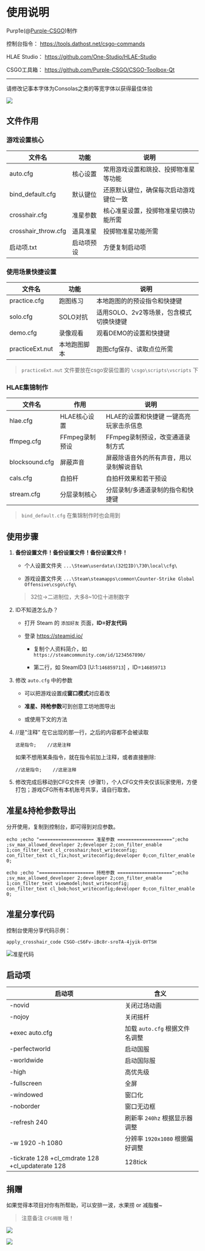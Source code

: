 # 使用说明

Purp1e(@[Purple-CSGO](https://space.bilibili.com/73115492))制作

控制台指令： <https://tools.dathost.net/csgo-commands>

HLAE Studio： <https://github.com/One-Studio/HLAE-Studio>

CSGO工具箱： <https://github.com/Purple-CSGO/CSGO-Toolbox-Qt>

----

请修改记事本字体为Consolas之类的等宽字体以获得最佳体验

![](/请修改记事本字体为Consolas之类的等宽字体.png)

## 文件作用

### 游戏设置核心

| 文件名                 | 功能    | 说明                  |
| ------------------- | ----- | ------------------- |
| auto.cfg            | 核心设置  | 常用游戏设置和跳投、投掷物准星等功能  |
| bind_default.cfg    | 默认键位  | 还原默认键位，确保每次启动游戏键位一致 |
| crosshair.cfg       | 准星参数  | 核心准星设置，投掷物准星切换功能所需  |
| crosshair_throw.cfg | 道具准星  | 投掷物准星功能所需           |
| 启动项.txt             | 启动项预设 | 方便复制启动项             |

### 使用场景快捷设置

| 文件名             | 功能     | 说明                      |
| --------------- | ------ | ----------------------- |
| practice.cfg    | 跑图练习   | 本地跑图的的预设指令和快捷键          |
| solo.cfg        | SOLO对抗 | 适用SOLO、2v2等场景，包含模式切换快捷键 |
| demo.cfg        | 录像观看   | 观看DEMO的设置和快捷键           |
| practiceExt.nut | 本地跑图脚本 | 跑图cfg保存、读取点位所需          |

> `practiceExt.nut` 文件要放在csgo安装位置的 `\csgo\scripts\vscripts` 下

### HLAE集锦制作

| 文件名            | 作用         | 说明                     |
| -------------- | ---------- | ---------------------- |
| hlae.cfg       | HLAE核心设置   | HLAE的设置和快捷键 一键高亮玩家击杀信息 |
| ffmpeg.cfg     | FFmpeg录制预设 | FFmpeg录制预设，改变通道录制方式    |
| blocksound.cfg | 屏蔽声音       | 屏蔽除语音外的所有声音，用以录制解说音轨   |
| cals.cfg       | 自拍杆        | 自拍杆效果和若干预设             |
| stream.cfg     | 分层录制核心     | 分层录制/多通道录制的指令和快捷键      |

> `bind_default.cfg` 在集锦制作时也会用到

## 使用步骤

1. **备份设置文件！备份设置文件！备份设置文件！**
   
   - 个人设置文件夹 `...\Steam\userdata\(32位ID)\730\local\cfg\`
   
   - 游戏设置文件夹 `...\Steam\steamapps\common\Counter-Strike Global Offensive\csgo\cfg\`
   
   > 32位->二进制位，大多8~10位十进制数字

2. ID不知道怎么办？
   
   - 打开 Steam 的 `添加好友` 页面，**ID=好友代码**
   
   - 登录 <https://steamid.io/>
     
     - 复制个人资料简介，如 `https://steamcommunity.com/id/1234567890/`
     
     - 第二行，如 SteamID3 [U:1:`146859713`] ，ID=`146859713`

3. 修改 `auto.cfg` 中的参数
   
   - 可以把游戏设置成**窗口模式**对应着改
   
   - **准星、持枪参数**可到创意工坊地图导出
   
   - 或使用下文的方法

4. //是"注释" 在它出现的那一行，之后的内容都不会被读取
   
   ```
   这是指令;    //这是注释
   ```
   
   如果不想用某条指令，就在指令前加上注释，或者直接删除:
   
   ```
   //这是指令;    //这是注释
   ```

5. 修改完成后移动到CFG文件夹（步骤1），个人CFG文件夹仅该玩家使用，方便打包；游戏CFG所有本机账号共享，请自行取舍。

## 准星&持枪参数导出

分开使用，复制到控制台，即可得到对应参数。

```
echo ;echo "==================== 准星参数 ====================";echo ;sv_max_allowed_developer 2;developer 2;con_filter_enable 1;con_filter_text cl_crosshair;host_writeconfig;
con_filter_text cl_fix;host_writeconfig;developer 0;con_filter_enable 0;
```

```
echo ;echo "==================== 持枪参数 ====================";echo ;sv_max_allowed_developer 2;developer 2;con_filter_enable 1;con_filter_text viewmodel;host_writeconfig;
con_filter_text cl_bob;host_writeconfig;developer 0;con_filter_enable 0;
```

## 准星分享代码

控制台使用分享代码示例：

```
apply_crosshair_code CSGO-cS6Fv-iBc8r-sroTA-4jyik-OYTSH
```

![准星代码](/准星代码.png)

## 启动项

| 启动项                                              | 含义                     |
| ------------------------------------------------ | ---------------------- |
| -novid                                           | 关闭过场动画                 |
| -nojoy                                           | 关闭摇杆                   |
| +exec auto.cfg                                   | 加载 `auto.cfg` 根据文件名调整  |
| -perfectworld                                    | 启动国服                   |
| -worldwide                                       | 启动国际服                  |
| -high                                            | 高优先级                   |
| -fullscreen                                      | 全屏                     |
| -windowed                                        | 窗口化                    |
| -noborder                                        | 窗口无边框                  |
| -refresh 240                                     | 刷新率 `240hz` 根据显示器调整    |
| -w 1920 -h 1080                                  | 分辨率 `1920x1080` 根据偏好调整 |
| -tickrate 128 +cl_cmdrate 128 +cl_updaterate 128 | 128tick                |

## 捐赠

如果觉得本项目对你有所帮助，可以安排一波，水果捞 or 减脂餐~

> 注意备注 `CFG捐赠` 哦！

![](/支付宝.png)

![](/微信.png)
